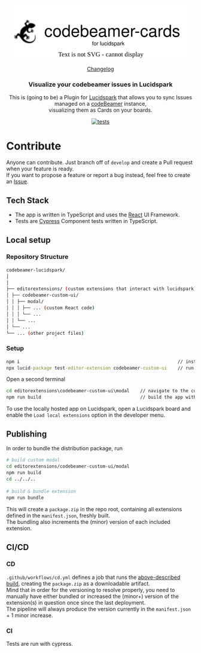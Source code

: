 <p align="center">
   <img src="/readmeImg/logo.svg" alt="codebeamer cards" width="480px"/>
</p>

<p align="center">
  <a href="https://github.com/codeBeamer-Extensions-and-Addons/codebeamer-lucidspark/blob/main/CHANGELOG.md">Changelog</a>
</p>

<h3 align="center">Visualize your codebeamer issues in Lucidspark</h3>

<p align="center">
    This is (going to be) a Plugin for <a href="https://lucidspark.com">Lucidspark</a> that allows you to sync Issues managed on a <a href="https://codebeamer.com">codeBeamer</a> instance, <br/> visualizing them as Cards on your boards.
</p>

<p align="center">
<a href="[https://www.npmjs.com/package/cypress](https://dashboard.cypress.io/projects/61hnzi/runs)">
    <img src="https://img.shields.io/endpoint?url=https://dashboard.cypress.io/badge/detailed/61hnzi&style=flat&logo=cypress" alt="tests"/>
 </a>
</p>

# Contribute

Anyone can contribute. Just branch off of `develop` and create a Pull request when your feature is ready.  
If you want to propose a feature or report a bug instead, feel free to create an [Issue](https://github.com/codeBeamer-Extensions-and-Addons/codebeamer-lucidspark/issues).

## Tech Stack

-   The app is written in TypeScript and uses the [React](https://reactjs.org/) UI Framework.
-   Tests are [Cypress](https://cypress.io) Component tests written in TypeScript.

## Local setup

### Repository Structure

```bash
codebeamer-lucidspark/
│
│
├── editorextensions/ (custom extensions that interact with lucidspark)
│ ├── codebeamer-custom-ui/
│ │ ├── modal/
│ │ │ ├── ... (custom React code)
│ │ │ └── ...
│ │ └── ...
│ └── ...
└── ... (other project files)
```

### Setup

```bat
npm i                                                           // install dependencies
npx lucid-package test-editor-extension codebeamer-custom-ui    // run the integration
```

Open a second terminal

```bat
cd editorextensions\codebeamer-custom-ui\modal    // navigate to the custom React code directory
npm run build                                     // build the app with vite
```

To use the locally hosted app on Lucidspark, open a Lucidspark board and enable the `Load local extensions` option in the developer menu.

## Publishing

In order to bundle the distribution package, run  

```sh
# build custom modal
cd editorextensions/codebeamer-custom-ui/modal
npm run build
cd ../../..

# build & bundle extension
npm run bundle
```

This will create a `package.zip` in the repo root, containing all extensions defined in the `manifest.json`, freshly built.  
The bundling also increments the (minor) version of each included extension.  

## CI/CD

### CD

`.github/workflows/cd.yml` defines a job that runs the [above-described build](#publishing), creating the `package.zip` as a downloadable artifact.  
Mind that in order for the versioning to resolve properly, you need to manually have either bundled or increased the (minor+) version of the extension(s) in question once since the last deployment.  
The pipeline will always produce the version currently in the `manifest.json` + 1 minor increase.

### CI  

Tests are run with cypress. 
